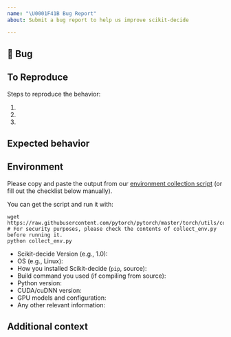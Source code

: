 ```yaml
---
name: "\U0001F41B Bug Report"
about: Submit a bug report to help us improve scikit-decide

---
```


## 🐛 Bug

<!-- A clear and concise description of what the bug is. -->

## To Reproduce

Steps to reproduce the behavior:

1.
1.
1.

<!-- If you have a code sample, error messages, stack traces, please provide it here as well -->

## Expected behavior

<!-- A clear and concise description of what you expected to happen. -->

## Environment

Please copy and paste the output from our
[environment collection script](https://raw.githubusercontent.com/airbus/scikit-decide/master//utils/collect_env.py)
(or fill out the checklist below manually).

You can get the script and run it with:
```
wget https://raw.githubusercontent.com/pytorch/pytorch/master/torch/utils/collect_env.py
# For security purposes, please check the contents of collect_env.py before running it.
python collect_env.py
```

 - Scikit-decide Version (e.g., 1.0):
 - OS (e.g., Linux):
 - How you installed Scikit-decide (`pip`, source):
 - Build command you used (if compiling from source):
 - Python version:
 - CUDA/cuDNN version:
 - GPU models and configuration:
 - Any other relevant information:

## Additional context

<!-- Add any other context about the problem here. -->

